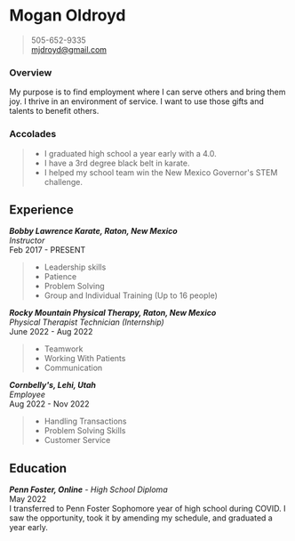 # Mogan Oldroyd  
>505-652-9335  
mjdroyd@gmail.com

### Overview  
My purpose is to find employment where I can serve others and bring them joy.  I thrive in an environment of service.  I want to use those gifts and talents to benefit others.
### Accolades
>* I graduated high school a year early with a 4.0.
>* I have a 3rd degree black belt in karate.
>* I helped my school team win the New Mexico Governor's STEM challenge.
## Experience
***Bobby Lawrence Karate, Raton, New Mexico***  
*Instructor*  
Feb 2017 - PRESENT  
>* Leadership skills
>* Patience
>* Problem Solving
>* Group and Individual Training (Up to 16 people)

***Rocky Mountain Physical Therapy, Raton, New Mexico***  
*Physical Therapist Technician (Internship)*  
June 2022 - Aug 2022  
>* Teamwork
>* Working With Patients
>* Communication

***Cornbelly's, Lehi, Utah***  
*Employee*  
Aug 2022 - Nov 2022  
>* Handling Transactions
>* Problem Solving Skills
>* Customer Service

## Education  
***Penn Foster, Online*** - *High School Diploma*  
May 2022  
I transferred to Penn Foster Sophomore year of high school during COVID.  I saw the opportunity, took it by amending my schedule,  and graduated a year early.  